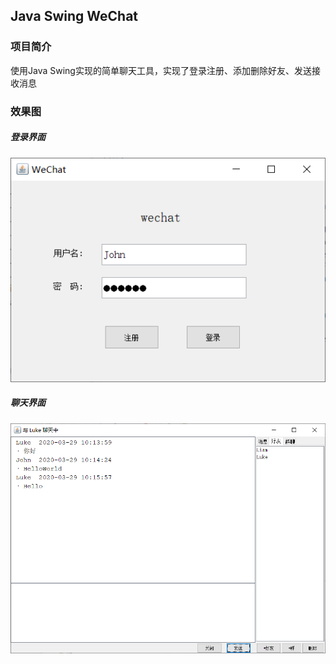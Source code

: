 Java Swing WeChat
--------------------
### 项目简介
使用Java Swing实现的简单聊天工具，实现了登录注册、添加删除好友、发送接收消息

### 效果图
##### 登录界面
![课程](./document/login.png)

##### 聊天界面
![班级](./document/main.png)
